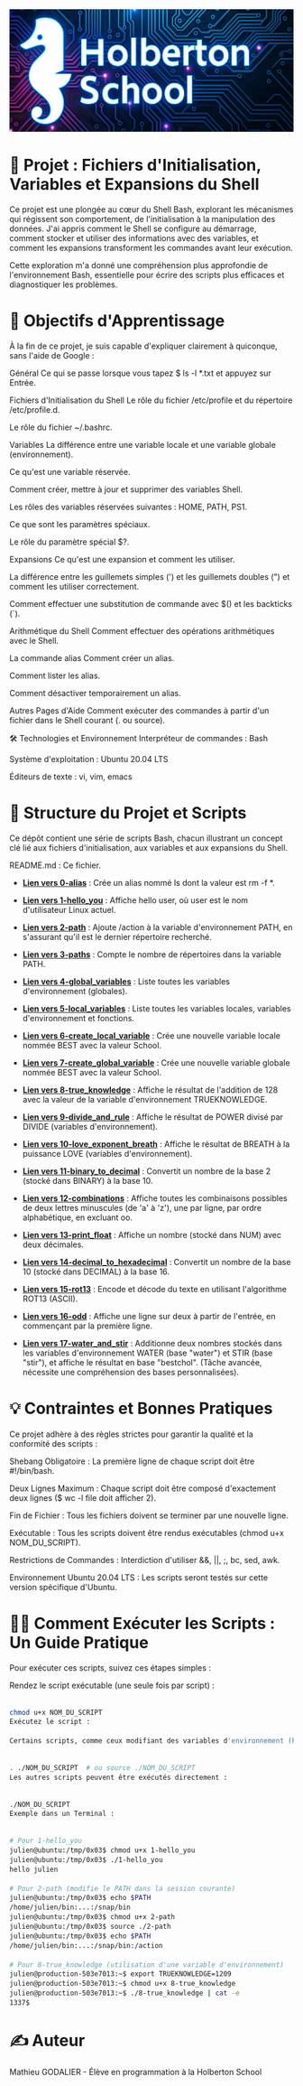 <img src= "https://github.com/Mathieu7483/Aiko78-Photgraphy/blob/main/img/holberton%20modif.png">

# 🐚 Projet : Fichiers d'Initialisation, Variables et Expansions du Shell
Ce projet est une plongée au cœur du Shell Bash, explorant les mécanismes qui régissent son comportement, de l'initialisation à la manipulation des données. J'ai appris comment le Shell se configure au démarrage, comment stocker et utiliser des informations avec des variables, et comment les expansions transforment les commandes avant leur exécution.

Cette exploration m'a donné une compréhension plus approfondie de l'environnement Bash, essentielle pour écrire des scripts plus efficaces et diagnostiquer les problèmes.

# 🎯 Objectifs d'Apprentissage
À la fin de ce projet, je suis capable d'expliquer clairement à quiconque, sans l'aide de Google :

Général
Ce qui se passe lorsque vous tapez $ ls -l *.txt et appuyez sur Entrée.

Fichiers d'Initialisation du Shell
Le rôle du fichier /etc/profile et du répertoire /etc/profile.d.

Le rôle du fichier ~/.bashrc.

Variables
La différence entre une variable locale et une variable globale (environnement).

Ce qu'est une variable réservée.

Comment créer, mettre à jour et supprimer des variables Shell.

Les rôles des variables réservées suivantes : HOME, PATH, PS1.

Ce que sont les paramètres spéciaux.

Le rôle du paramètre spécial $?.

Expansions
Ce qu'est une expansion et comment les utiliser.

La différence entre les guillemets simples (') et les guillemets doubles (") et comment les utiliser correctement.

Comment effectuer une substitution de commande avec $() et les backticks (`).

Arithmétique du Shell
Comment effectuer des opérations arithmétiques avec le Shell.

La commande alias
Comment créer un alias.

Comment lister les alias.

Comment désactiver temporairement un alias.

Autres Pages d'Aide
Comment exécuter des commandes à partir d'un fichier dans le Shell courant (. ou source).

🛠️ Technologies et Environnement
Interpréteur de commandes : Bash

Système d'exploitation : Ubuntu 20.04 LTS

Éditeurs de texte : vi, vim, emacs

# 📖 Structure du Projet et Scripts
Ce dépôt contient une série de scripts Bash, chacun illustrant un concept clé lié aux fichiers d'initialisation, aux variables et aux expansions du Shell.

README.md : Ce fichier.

* **[Lien vers 0-alias](https://github.com/Mathieu7483/holbertonschool-shell/blob/main/init_files_variables_and_expansions/0-alias)** : Crée un alias nommé ls dont la valeur est rm -f *.

* **[Lien vers 1-hello_you](https://github.com/Mathieu7483/holbertonschool-shell/blob/main/init_files_variables_and_expansions/1-hello_you)** : Affiche hello user, où user est le nom d'utilisateur Linux actuel.

* **[Lien vers 2-path](https://github.com/Mathieu7483/holbertonschool-shell/blob/main/init_files_variables_and_expansions/2-path)** : Ajoute /action à la variable d'environnement PATH, en s'assurant qu'il est le dernier répertoire recherché.

* **[Lien vers 3-paths](https://github.com/Mathieu7483/holbertonschool-shell/blob/main/init_files_variables_and_expansions/3-paths)** : Compte le nombre de répertoires dans la variable PATH.

* **[Lien vers 4-global_variables](https://github.com/Mathieu7483/holbertonschool-shell/blob/main/init_files_variables_and_expansions/4-global_variables)** : Liste toutes les variables d'environnement (globales).

* **[Lien vers 5-local_variables](https://github.com/Mathieu7483/holbertonschool-shell/blob/main/init_files_variables_and_expansions/5-local_variables)** : Liste toutes les variables locales, variables d'environnement et fonctions.

* **[Lien vers 6-create_local_variable](https://github.com/Mathieu7483/holbertonschool-shell/blob/main/init_files_variables_and_expansions/6-create_local_variable)** : Crée une nouvelle variable locale nommée BEST avec la valeur School.

* **[Lien vers 7-create_global_variable](https://github.com/Mathieu7483/holbertonschool-shell/blob/main/init_files_variables_and_expansions/7-create_global_variable)** : Crée une nouvelle variable globale nommée BEST avec la valeur School.

* **[Lien vers 8-true_knowledge](https://github.com/Mathieu7483/holbertonschool-shell/blob/main/init_files_variables_and_expansions/8-true_knowledge)** : Affiche le résultat de l'addition de 128 avec la valeur de la variable d'environnement TRUEKNOWLEDGE.

* **[Lien vers 9-divide_and_rule](https://github.com/Mathieu7483/holbertonschool-shell/blob/main/init_files_variables_and_expansions/9-divide_and_rule)** : Affiche le résultat de POWER divisé par DIVIDE (variables d'environnement).

* **[Lien vers 10-love_exponent_breath](https://github.com/Mathieu7483/holbertonschool-shell/blob/main/init_files_variables_and_expansions/10-love_exponent_breath)** : Affiche le résultat de BREATH à la puissance LOVE (variables d'environnement).

* **[Lien vers 11-binary_to_decimal](https://github.com/Mathieu7483/holbertonschool-shell/blob/main/init_files_variables_and_expansions/11-binary_to_decimal)** : Convertit un nombre de la base 2 (stocké dans BINARY) à la base 10.

* **[Lien vers 12-combinations](https://github.com/Mathieu7483/holbertonschool-shell/blob/main/init_files_variables_and_expansions/12-combinations)** : Affiche toutes les combinaisons possibles de deux lettres minuscules (de 'a' à 'z'), une par ligne, par ordre alphabétique, en excluant oo.

* **[Lien vers 13-print_float](https://github.com/Mathieu7483/holbertonschool-shell/blob/main/init_files_variables_and_expansions/13-print_float)** : Affiche un nombre (stocké dans NUM) avec deux décimales.

* **[Lien vers 14-decimal_to_hexadecimal](https://github.com/Mathieu7483/holbertonschool-shell/blob/main/init_files_variables_and_expansions/14-decimal_to_hexadecimal)** : Convertit un nombre de la base 10 (stocké dans DECIMAL) à la base 16.

* **[Lien vers 15-rot13](https://github.com/Mathieu7483/holbertonschool-shell/blob/main/init_files_variables_and_expansions/15-rot13)** : Encode et décode du texte en utilisant l'algorithme ROT13 (ASCII).

* **[Lien vers 16-odd](https://github.com/Mathieu7483/holbertonschool-shell/blob/main/init_files_variables_and_expansions/16-odd)** : Affiche une ligne sur deux à partir de l'entrée, en commençant par la première ligne.

* **[Lien vers 17-water_and_stir](https://github.com/Mathieu7483/holbertonschool-shell/blob/main/init_files_variables_and_expansions/17-water_and_stir)** : Additionne deux nombres stockés dans les variables d'environnement WATER (base "water") et STIR (base "stir"), et affiche le résultat en base "bestchol". (Tâche avancée, nécessite une compréhension des bases personnalisées).




# 💡 Contraintes et Bonnes Pratiques
Ce projet adhère à des règles strictes pour garantir la qualité et la conformité des scripts :

Shebang Obligatoire : La première ligne de chaque script doit être #!/bin/bash.

Deux Lignes Maximum : Chaque script doit être composé d'exactement deux lignes ($ wc -l file doit afficher 2).

Fin de Fichier : Tous les fichiers doivent se terminer par une nouvelle ligne.

Exécutable : Tous les scripts doivent être rendus exécutables (chmod u+x NOM_DU_SCRIPT).

Restrictions de Commandes : Interdiction d'utiliser &&, ||, ;, bc, sed, awk.

Environnement Ubuntu 20.04 LTS : Les scripts seront testés sur cette version spécifique d'Ubuntu.

# 👨‍💻 Comment Exécuter les Scripts : Un Guide Pratique
Pour exécuter ces scripts, suivez ces étapes simples :

Rendez le script exécutable (une seule fois par script) :
```bash

chmod u+x NOM_DU_SCRIPT
Exécutez le script :

Certains scripts, comme ceux modifiant des variables d'environnement (PATH), doivent être sourced (exécutés dans le Shell courant) pour que leurs effets soient persistants dans votre session actuelle.
```
```bash

. ./NOM_DU_SCRIPT  # ou source ./NOM_DU_SCRIPT
Les autres scripts peuvent être exécutés directement :
```

```bash

./NOM_DU_SCRIPT
Exemple dans un Terminal :
```
```bash

# Pour 1-hello_you
julien@ubuntu:/tmp/0x03$ chmod u+x 1-hello_you
julien@ubuntu:/tmp/0x03$ ./1-hello_you
hello julien

# Pour 2-path (modifie le PATH dans la session courante)
julien@ubuntu:/tmp/0x03$ echo $PATH
/home/julien/bin:...:/snap/bin
julien@ubuntu:/tmp/0x03$ chmod u+x 2-path
julien@ubuntu:/tmp/0x03$ source ./2-path
julien@ubuntu:/tmp/0x03$ echo $PATH
/home/julien/bin:...:/snap/bin:/action

# Pour 8-true_knowledge (utilisation d'une variable d'environnement)
julien@production-503e7013:~$ export TRUEKNOWLEDGE=1209
julien@production-503e7013:~$ chmod u+x 8-true_knowledge
julien@production-503e7013:~$ ./8-true_knowledge | cat -e
1337$
```

# ✍️ Auteur
Mathieu GODALIER - Élève en programmation à la Holberton School
